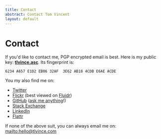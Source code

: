 ```yaml
---
title: Contact
abstract: Contact Tom Vincent
layout: default
---
```


# Contact

If you'd like to contact me, PGP encrypted email is best. Here is my public key:
**[tlvince.asc][]**. Its fingerprint is:

    6234 A657 E1D2 EB06 32AF  3E62 AB18 4CDB E6AE ACDE

You my also find me on:

* [Twitter][]
* [Flickr][] (best viewed on [Fluidr][])
* [GitHub][] ([ask me anything][ama]!)
* [Stack Exchange][]
* [LinkedIn][]
* [Flattr][]

If none of the above suit, you can always email me on: <mailto:hello@tlvince.com>

  [LinkedIn]: https://www.linkedin.com/in/tlvince "tlvince's profile on LinkedIn"
  [Twitter]: https://twitter.com/tlvince "tlvince's profile on Twitter"
  [GitHub]: https://github.com/tlvince "tlvince's profile on GitHub"
  [Stack Exchange]: https://stackexchange.com/users/179405?tab=accounts "tlvince's profiles on Stack Exchange"
  [tlvince.asc]: /assets/txt/tlvince.asc "tlvince's PGP public key"
  [Flickr]: https://secure.flickr.com/photos/tlvince "tlvince's profile on Flickr"
  [Fluidr]: http://www.fluidr.com/photos/tlvince "tlvince's profile on Fluidr"
  [Flattr]: https://flattr.com/profile/tlvince "tlvince's profile on Flattr"
  [ama]: https://github.com/tlvince/feedback
